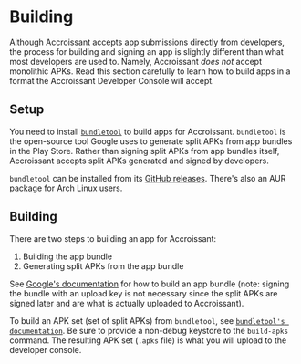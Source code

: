 # Building

Although Accroissant accepts app submissions directly from developers, the
process for building and signing an app is slightly different than what most
developers are used to. Namely, Accroissant _does not_ accept monolithic APKs.
Read this section carefully to learn how to build apps in a format the
Accroissant Developer Console will accept.

## Setup

You need to install [`bundletool`] to build apps for Accroissant. `bundletool` is
the open-source tool Google uses to generate split APKs from app bundles in the
Play Store. Rather than signing split APKs from app bundles itself, Accroissant
accepts split APKs generated and signed by developers.

`bundletool` can be installed from its [GitHub releases]. There's also an AUR
package for Arch Linux users.

## Building

There are two steps to building an app for Accroissant:

1. Building the app bundle
2. Generating split APKs from the app bundle

See [Google's documentation] for how to build an app bundle (note: signing the
bundle with an upload key is not necessary since the split APKs are signed later
and are what is actually uploaded to Accroissant).

To build an APK set (set of split APKs) from `bundletool`, see [`bundletool's
documentation`]. Be sure to provide a non-debug keystore to the `build-apks`
command. The resulting APK set (`.apks` file) is what you will upload to the
developer console.

[`bundletool`]: https://developer.android.com/studio/command-line/bundletool
[`bundletool's documentation`]: https://developer.android.com/studio/command-line/bundletool#generate_apks
[GitHub releases]: https://github.com/google/bundletool/releases
[Google's documentation]: https://medium.com/androiddevelopers/building-your-first-app-bundle-bbcd228bf631
